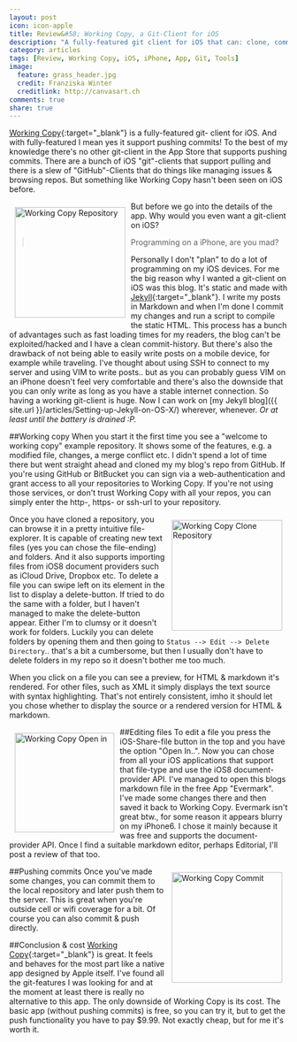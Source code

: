```yaml
---
layout: post
icon: icon-apple
title: Review&#58; Working Copy, a Git-Client for iOS
description: "A fully-featured git client for iOS that can: clone, commit, push, pull, merge etc. "
category: articles
tags: [Review, Working Copy, iOS, iPhone, App, Git, Tools]
image:
  feature: grass_header.jpg
  credit: Franziska Winter
  creditlink: http://canvasart.ch
comments: true
share: true
---
```


[Working Copy](http://workingcopyapp.com/){:target="_blank"} is a fully-featured git-
client for iOS. And with fully-featured I mean yes it support pushing commits! To the best of my knowledge there's no
other git-client in the App Store that supports pushing commits. There are a bunch of iOS "git"-clients that support
pulling and there is a slew of "GitHub"-Clients that do things like managing issues & browsing repos. But something like
Working Copy hasn't been seen on iOS
before.

<img alt="Working Copy Repository" style="float:left; width:200px; padding:10px" src="{{ site.url }}/images/workingcopy_repo.PNG" />

But before we go into the details of the app. Why would you even want a git-client on iOS?
 > Programming on a iPhone, are you mad?

Personally I don't "plan" to do a lot of programming on my iOS devices. For me the big reason why I wanted a git-client
on iOS was this blog. It's static and made with [Jekyll](http://jekyllrb.com/){:target="_blank"}. I write my posts in
Markdown and when I'm done I commit my changes and run a script to compile the static HTML. This process has a bunch of
advantages such as fast loading times for my readers, the blog can't be exploited/hacked and I have a clean commit-history.
But there's also the drawback of not being able to easily write posts on a mobile device, for example while traveling.
I've thought about using SSH to connect to my server and using VIM to write posts.. but as you can probably guess
VIM on an iPhone doesn't feel very comfortable and there's also the downside that you can only write as long as you
have a stable internet connection. So having a working git-client is huge.
Now I can work on [my Jekyll blog]({{ site.url }}/articles/Setting-up-Jekyll-on-OS-X/) wherever, whenever. *Or at least
until the battery is drained :P.*

##Working copy
When you start it the first time you see a "welcome to working copy" example repository. It shows some of the features,
e.g. a modified file, changes, a merge conflict etc. I didn't spend a lot of time there but went straight ahead and cloned my
my blog's repo from GitHub. If you're using GitHub or BitBucket you can sign via a web-authentication and grant
access to all your repositories to Working Copy. If you're not using those services, or don't trust Working Copy with all
your repos, you can simply enter the http-, https- or ssh-url to your repository.

<img alt="Working Copy Clone Repository" style="float:right; width:200px; padding:10px" src="{{ site.url }}/images/workingcopy_clone_repo.PNG" />

Once you have cloned a repository, you can browse it in a pretty intuitive file-explorer. It is capable of creating new
text files (yes you can chose the file-ending) and folders. And it also supports importing files from iOS8 document providers
such as iCloud Drive, Dropbox etc.
To delete a file you can swipe left on its element in the list to display a delete-button. If tried to do the same with
a folder, but I haven't managed to make the delete-button appear. Either I'm to clumsy or it doesn't work for folders.
Luckily you can delete folders by opening them and then going to `Status --> Edit --> Delete Directory`.. that's a bit a
cumbersome, but then I usually don't have to delete folders in my repo so it doesn't bother me too much.

When you click on a file you can see a preview, for HTML & markdown it's rendered. For other files, such as XML it simply
displays the text source with syntax highlighting. That's not entirely consistent, imho it should let you chose whether
to display the source or a rendered version for HTML & markdown.

##Editing files
<img alt="Working Copy Open in" style="float:left; width:180px; padding:10px" src="{{ site.url }}/images/workingcopy_open_in.PNG" />
To edit a file you press the iOS-Share-file button in the top and you have the option "Open In..". Now you can chose from
all your iOS applications that support that file-type and use the iOS8 document-provider API. I've managed to open this
blogs markdown file in the free App "Evermark". I've made some changes there and then saved it back to Working Copy.
Evermark isn't great btw., for some reason it appears blurry on my iPhone6. I chose it mainly because it was free and
supports the document-provider API. Once I find a suitable markdown editor, perhaps Editorial, I'll post a review of that too.

##Pushing commits
<img alt="Working Copy Commit" style="float:right; width:200px; padding:10px" src="{{ site.url }}/images/workingcopy_commit.PNG" />
Once you've made some changes, you can commit them to the local repository and later push them to the server. This is great
when you're outside cell or wifi coverage for a bit. Of course you can also commit & push directly.

##Conclusion & cost
[Working Copy](http://workingcopyapp.com/){:target="_blank"} is great. It feels and behaves for the most part like a native app designed by Apple itself. I've found all
the git-features I was looking for and at the moment at least there is really no alternative to this app.
The only downside of Working Copy is its cost. The basic app (without pushing commits) is free, so you can try it, but
to get the push functionality you have to pay $9.99. Not exactly cheap, but for me it's worth it.